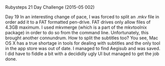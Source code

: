 Rubysteps 21 Day Challenge (2015-05 002)

Day 19
In an interesting change of pace, I was forced to split an .mkv file in order add it to a FAT formatted pen-drive. FAT drives only allow files of 4.3GB maximum.
I used mkvmerge (which is a part of the mkvtoolnix package) in order to do so from the command line.
Unfortunately, this brought another connundrum. How to split the subtitles too? You see, Mac OS X has a true shortage in tools for dealing with subtitles and the only tool in the app store was out of date. I managed to find Aegisub and was saved. I did have to fiddle a bit with a decididly ugly UI but managed to get the job done.

